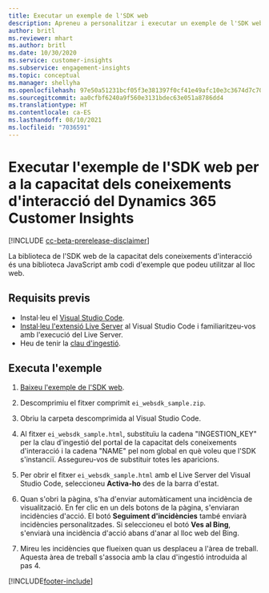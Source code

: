 ```yaml
---
title: Executar un exemple de l'SDK web
description: Apreneu a personalitzar i executar un exemple de l'SDK web.
author: britl
ms.reviewer: mhart
ms.author: britl
ms.date: 10/30/2020
ms.service: customer-insights
ms.subservice: engagement-insights
ms.topic: conceptual
ms.manager: shellyha
ms.openlocfilehash: 97e50a51231bcf05f3e381397f0cf41e49afc10e3c3674d7c709c8f521979e12
ms.sourcegitcommit: aa0cfbf6240a9f560e3131bdec63e051a8786dd4
ms.translationtype: HT
ms.contentlocale: ca-ES
ms.lasthandoff: 08/10/2021
ms.locfileid: "7036591"
---
```

# <a name="run-the-web-sdk-sample-for-dynamics-365-customer-insights-engagement-insights-capability"></a>Executar l'exemple de l'SDK web per a la capacitat dels coneixements d'interacció del Dynamics 365 Customer Insights

[!INCLUDE [cc-beta-prerelease-disclaimer](includes/cc-beta-prerelease-disclaimer.md)]

La biblioteca de l'SDK web de la capacitat dels coneixements d'interacció és una biblioteca JavaScript amb codi d'exemple que podeu utilitzar al lloc web.

## <a name="prerequisites"></a>Requisits previs

- Instal·leu el [Visual Studio Code](https://code.visualstudio.com/).
- [Instal·leu l'extensió Live Server](https://marketplace.visualstudio.com/items?itemName=ritwickdey.LiveServer) al Visual Studio Code i familiaritzeu-vos amb l'execució del Live Server.
- Heu de tenir la [clau d'ingestió](instrument-website.md).

## <a name="run-sample"></a>Executa l'exemple

1. [Baixeu l'exemple de l'SDK web](https://download.pi.dynamics.com/sdk/EngagementInsightsSamples/ei_websdk_sample.zip).

1. Descomprimiu el fitxer comprimit `ei_websdk_sample.zip`.

1. Obriu la carpeta descomprimida al Visual Studio Code.

1. Al fitxer `ei_websdk_sample.html`, substituïu la cadena "INGESTION_KEY" per la clau d'ingestió del portal de la capacitat dels coneixements d'interacció i la cadena "NAME" pel nom global en què voleu que l'SDK s'instanciï. Assegureu-vos de substituir totes les aparicions.

1. Per obrir el fitxer `ei_websdk_sample.html` amb el Live Server del Visual Studio Code, seleccioneu **Activa-ho** des de la barra d'estat.

1. Quan s'obri la pàgina, s'ha d'enviar automàticament una incidència de visualització. En fer clic en un dels botons de la pàgina, s'enviaran incidències d'acció. El botó **Seguiment d'incidències** també enviarà incidències personalitzades. Si seleccioneu el botó **Ves al Bing**, s'enviarà una incidència d'acció abans d'anar al lloc web del Bing.

1. Mireu les incidències que flueixen quan us desplaceu a l'àrea de treball. Aquesta àrea de treball s'associa amb la clau d'ingestió introduida al pas 4.


[!INCLUDE[footer-include](../includes/footer-banner.md)]
